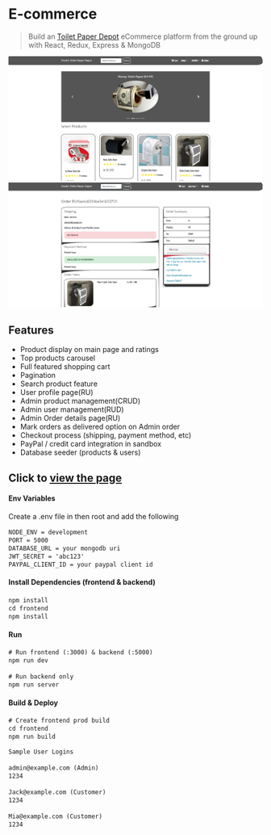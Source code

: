 # E-commerce

> Build an [Toilet Paper Depot](https://toliet-paper-depot.herokuapp.com) eCommerce platform from the ground up with React, Redux, Express & MongoDB

![Page One](frontend/public/images/Screenshot1.png?raw=true "First page of game")
![Page Two](frontend/public/images/Screenshot2.png?raw=true "Second page of game")


## Features

- Product display on main page and ratings
- Top products carousel
- Full featured shopping cart
- Pagination
- Search product feature
- User profile page(RU)
- Admin product management(CRUD)
- Admin user management(RUD)
- Admin Order details page(RU)
- Mark orders as delivered option on Admin order
- Checkout process (shipping, payment method, etc)
- PayPal / credit card integration in sandbox
- Database seeder (products & users)

## Click to [view the page](https://toliet-paper-depot.herokuapp.com)

#### Env Variables

Create a .env file in then root and add the following

```
NODE_ENV = development
PORT = 5000
DATABASE_URL = your mongodb uri
JWT_SECRET = 'abc123'
PAYPAL_CLIENT_ID = your paypal client id
```

#### Install Dependencies (frontend & backend)

```
npm install
cd frontend
npm install
```
#### Run

```
# Run frontend (:3000) & backend (:5000)
npm run dev

# Run backend only
npm run server
```
#### Build & Deploy

```
# Create frontend prod build
cd frontend
npm run build
```
```
Sample User Logins

admin@example.com (Admin)
1234

Jack@example.com (Customer)
1234

Mia@example.com (Customer)
1234
```
